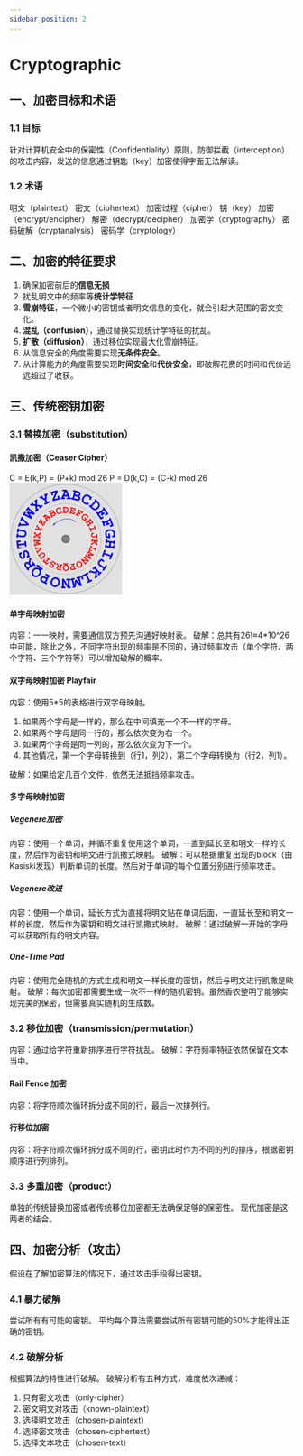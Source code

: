 ```yaml
---
sidebar_position: 2
---
```


# Cryptographic
## 一、加密目标和术语
### 1.1 目标
针对计算机安全中的保密性（Confidentiality）原则，防御拦截（interception）的攻击内容，发送的信息通过钥匙（key）加密使得字面无法解读。
### 1.2 术语
明文（plaintext）
密文（ciphertext）
加密过程（cipher）
钥（key）
加密（encrypt/encipher）
解密（decrypt/decipher）
加密学（cryptography）
密码破解（cryptanalysis）
密码学（cryptology）

## 二、加密的特征要求
1. 确保加密前后的**信息无损**
2. 扰乱明文中的频率等**统计学特征**
3. **雪崩特征**，一个微小的密钥或者明文信息的变化，就会引起大范围的密文变化。
4. **混乱（confusion）**，通过替换实现统计学特征的扰乱。
5. **扩散（diffusion）**，通过移位实现最大化雪崩特征。
6. 从信息安全的角度需要实现**无条件安全**。
7. 从计算能力的角度需要实现**时间安全**和**代价安全**，即破解花费的时间和代价远远超过了收获。

## 三、传统密钥加密
### 3.1 替换加密（substitution）
#### 凯撒加密（Ceaser Cipher）
C = E(k,P) = (P+k) mod 26
P = D(k,C) = (C-k) mod 26
![凯撒加密.png](../../static/img/computer-security/2_ceasar_cipher.png)


#### 单字母映射加密
内容：一一映射，需要通信双方预先沟通好映射表。
破解：总共有26!≈4*10^26中可能，除此之外，不同字符出现的频率是不同的，通过频率攻击（单个字符、两个字符、三个字符等）可以增加破解的概率。
#### 双字母映射加密 Playfair
内容：使用5*5的表格进行双字母映射。
1. 如果两个字母是一样的，那么在中间填充一个不一样的字母。
2. 如果两个字母是同一行的，那么依次变为右一个。
3. 如果两个字母是同一列的，那么依次变为下一个。
4. 其他情况，第一个字母转换到（行1，列2），第二个字母转换为（行2，列1）。

破解：如果给定几百个文件，依然无法抵挡频率攻击。
#### 多字母映射加密
##### Vegenere加密
内容：使用一个单词，并循环重复使用这个单词，一直到延长至和明文一样的长度，然后作为密钥和明文进行凯撒式映射。
破解：可以根据重复出现的block（由Kasiski发现）判断单词的长度。然后对于单词的每个位置分别进行频率攻击。
##### Vegenere改进
内容：使用一个单词，延长方式为直接将明文贴在单词后面，一直延长至和明文一样的长度，然后作为密钥和明文进行凯撒式映射。
破解：通过破解一开始的字母可以获取所有的明文内容。
##### One-Time Pad
内容：使用完全随机的方式生成和明文一样长度的密钥，然后与明文进行凯撒是映射。
破解：每次加密都需要生成一次不一样的随机密钥。虽然香农整明了能够实现完美的保密，但需要真实随机的生成数。
### 3.2 移位加密（transmission/permutation）
内容：通过给字符重新排序进行字符扰乱。
破解：字符频率特征依然保留在文本当中。
#### Rail Fence 加密
内容：将字符顺次循环拆分成不同的行，最后一次排列行。
#### 行移位加密
内容：将字符顺次循环拆分成不同的行，密钥此时作为不同的列的排序，根据密钥顺序进行列排列。
### 3.3 多重加密（product）
单独的传统替换加密或者传统移位加密都无法确保足够的保密性。
现代加密是这两者的结合。

## 四、加密分析（攻击）
假设在了解加密算法的情况下，通过攻击手段得出密钥。
### 4.1 暴力破解
尝试所有有可能的密钥。
平均每个算法需要尝试所有密钥可能的50%才能得出正确的密钥。
### 4.2 破解分析
根据算法的特性进行破解。
破解分析有五种方式，难度依次递减：
1. 只有密文攻击（only-cipher）
2. 密文明文对攻击（known-plaintext）
3. 选择明文攻击（chosen-plaintext）
4. 选择密文攻击（chosen-ciphertext）
5. 选择文本攻击（chosen-text）